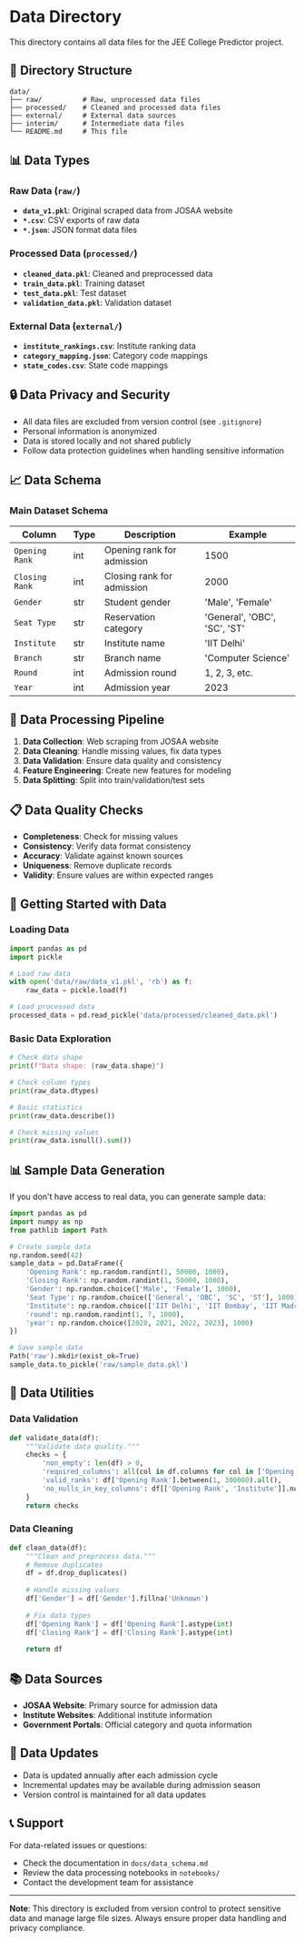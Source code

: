 # Data Directory

This directory contains all data files for the JEE College Predictor project.

## 📁 Directory Structure

```
data/
├── raw/          # Raw, unprocessed data files
├── processed/    # Cleaned and processed data files
├── external/     # External data sources
├── interim/      # Intermediate data files
└── README.md     # This file
```

## 📊 Data Types

### Raw Data (`raw/`)
- **`data_v1.pkl`**: Original scraped data from JOSAA website
- **`*.csv`**: CSV exports of raw data
- **`*.json`**: JSON format data files

### Processed Data (`processed/`)
- **`cleaned_data.pkl`**: Cleaned and preprocessed data
- **`train_data.pkl`**: Training dataset
- **`test_data.pkl`**: Test dataset
- **`validation_data.pkl`**: Validation dataset

### External Data (`external/`)
- **`institute_rankings.csv`**: Institute ranking data
- **`category_mapping.json`**: Category code mappings
- **`state_codes.csv`**: State code mappings

## 🔒 Data Privacy and Security

- All data files are excluded from version control (see `.gitignore`)
- Personal information is anonymized
- Data is stored locally and not shared publicly
- Follow data protection guidelines when handling sensitive information

## 📈 Data Schema

### Main Dataset Schema

| Column | Type | Description | Example |
|--------|------|-------------|---------|
| `Opening Rank` | int | Opening rank for admission | 1500 |
| `Closing Rank` | int | Closing rank for admission | 2000 |
| `Gender` | str | Student gender | 'Male', 'Female' |
| `Seat Type` | str | Reservation category | 'General', 'OBC', 'SC', 'ST' |
| `Institute` | str | Institute name | 'IIT Delhi' |
| `Branch` | str | Branch name | 'Computer Science' |
| `Round` | int | Admission round | 1, 2, 3, etc. |
| `Year` | int | Admission year | 2023 |

## 🔄 Data Processing Pipeline

1. **Data Collection**: Web scraping from JOSAA website
2. **Data Cleaning**: Handle missing values, fix data types
3. **Data Validation**: Ensure data quality and consistency
4. **Feature Engineering**: Create new features for modeling
5. **Data Splitting**: Split into train/validation/test sets

## 📋 Data Quality Checks

- **Completeness**: Check for missing values
- **Consistency**: Verify data format consistency
- **Accuracy**: Validate against known sources
- **Uniqueness**: Remove duplicate records
- **Validity**: Ensure values are within expected ranges

## 🚀 Getting Started with Data

### Loading Data
```python
import pandas as pd
import pickle

# Load raw data
with open('data/raw/data_v1.pkl', 'rb') as f:
    raw_data = pickle.load(f)

# Load processed data
processed_data = pd.read_pickle('data/processed/cleaned_data.pkl')
```

### Basic Data Exploration
```python
# Check data shape
print(f"Data shape: {raw_data.shape}")

# Check column types
print(raw_data.dtypes)

# Basic statistics
print(raw_data.describe())

# Check missing values
print(raw_data.isnull().sum())
```

## 📊 Sample Data Generation

If you don't have access to real data, you can generate sample data:

```python
import pandas as pd
import numpy as np
from pathlib import Path

# Create sample data
np.random.seed(42)
sample_data = pd.DataFrame({
    'Opening Rank': np.random.randint(1, 50000, 1000),
    'Closing Rank': np.random.randint(1, 50000, 1000),
    'Gender': np.random.choice(['Male', 'Female'], 1000),
    'Seat Type': np.random.choice(['General', 'OBC', 'SC', 'ST'], 1000),
    'Institute': np.random.choice(['IIT Delhi', 'IIT Bombay', 'IIT Madras'], 1000),
    'round': np.random.randint(1, 7, 1000),
    'year': np.random.choice([2020, 2021, 2022, 2023], 1000)
})

# Save sample data
Path('raw').mkdir(exist_ok=True)
sample_data.to_pickle('raw/sample_data.pkl')
```

## 🔧 Data Utilities

### Data Validation
```python
def validate_data(df):
    """Validate data quality."""
    checks = {
        'non_empty': len(df) > 0,
        'required_columns': all(col in df.columns for col in ['Opening Rank', 'Institute']),
        'valid_ranks': df['Opening Rank'].between(1, 300000).all(),
        'no_nulls_in_key_columns': df[['Opening Rank', 'Institute']].notnull().all().all()
    }
    return checks
```

### Data Cleaning
```python
def clean_data(df):
    """Clean and preprocess data."""
    # Remove duplicates
    df = df.drop_duplicates()
    
    # Handle missing values
    df['Gender'] = df['Gender'].fillna('Unknown')
    
    # Fix data types
    df['Opening Rank'] = df['Opening Rank'].astype(int)
    df['Closing Rank'] = df['Closing Rank'].astype(int)
    
    return df
```

## 📚 Data Sources

- **JOSAA Website**: Primary source for admission data
- **Institute Websites**: Additional institute information
- **Government Portals**: Official category and quota information

## 🔄 Data Updates

- Data is updated annually after each admission cycle
- Incremental updates may be available during admission season
- Version control is maintained for all data updates

## 📞 Support

For data-related issues or questions:
- Check the documentation in `docs/data_schema.md`
- Review the data processing notebooks in `notebooks/`
- Contact the development team for assistance

---

**Note**: This directory is excluded from version control to protect sensitive data and manage large file sizes. Always ensure proper data handling and privacy compliance.
